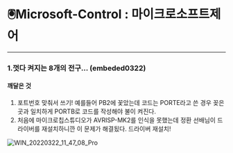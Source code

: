 # 🖲️Microsoft-Control : 마이크로소프트제어

-----------------
### 1.껏다 켜지는 8개의 전구... (embeded0322)

#### 깨달은 것 
  1. 포트번호 맞춰서 쓰기!  예를들어 PB2에 꽃았는데 코드는 PORTE라고 쓴 경우 꽂은 곳과 일치하게 PORTB로 코드를 작성해야 불이 켜진다.
  2. 처음에 마이크로칩스튜디오가 AVRISP-MK2를 인식을 못했는데 정환 선배님이 드라이버를 재설치하니깐 이 문제가 해결됬다. 드라이버 재설치!

![WIN_20220322_11_47_08_Pro](https://user-images.githubusercontent.com/90879448/159398258-0a665bc9-5947-4aef-a6c5-c4a09de27b65.jpg)

